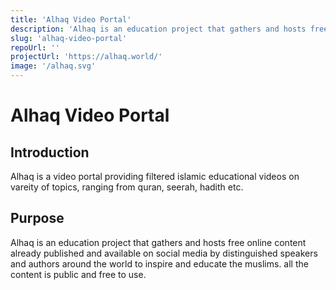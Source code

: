 ```yaml
---
title: 'Alhaq Video Portal'
description: 'Alhaq is an education project that gathers and hosts free online content already published and available on social media by distinguished speakers and authors around the world to inspire and educate the muslims. all the content is public and free to use.'
slug: 'alhaq-video-portal'
repoUrl: ''
projectUrl: 'https://alhaq.world/'
image: '/alhaq.svg'
---
```


# Alhaq Video Portal

## Introduction

Alhaq is a video portal providing filtered islamic educational videos on vareity of topics, ranging from quran, seerah, hadith etc.

## Purpose

Alhaq is an education project that gathers and hosts free online content already published and available on social media by distinguished speakers and authors around the world to inspire and educate the muslims. all the content is public and free to use.
